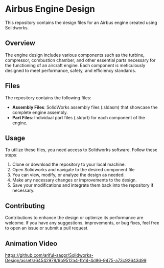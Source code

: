 # Airbus Engine Design

This repository contains the design files for an Airbus engine created using Solidworks.

## Overview

The engine design includes various components such as the turbine, compressor, combustion chamber, and other essential parts necessary for the functioning of an aircraft engine. Each component is meticulously designed to meet performance, safety, and efficiency standards.

## Files

The repository contains the following files:

- **Assembly Files**: SolidWorks assembly files (.sldasm) that showcase the complete engine assembly.
- **Part Files**: Individual part files (.sldprt) for each component of the engine.


## Usage

To utilize these files, you need access to Solidworks software. Follow these steps:

1. Clone or download the repository to your local machine.
2. Open Solidworks and navigate to the desired component file
3. You can view, modify, or analyze the design as needed.
4. Make any necessary changes or improvements to the design.
5. Save your modifications and integrate them back into the repository if necessary.

## Contributing

Contributions to enhance the design or optimize its performance are welcome. If you have any suggestions, improvements, or bug fixes, feel free to open an issue or submit a pull request.

## Animation Video

https://github.com/ariful-sagor/Solidworks-Design/assets/64542978/9b9512a4-fb14-4d86-9475-a73c92643d99

